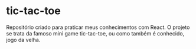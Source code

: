 # tic-tac-toe
Repositório criado para praticar meus conhecimentos com React. O projeto se trata da famoso mini game tic-tac-toe, ou como também é conhecido, jogo da velha.
